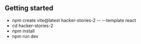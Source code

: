 
## Getting started
- npm create vite@latest hacker-stories-2 -- --template react
- cd hacker-stories-2
- npm install
- npm run dev